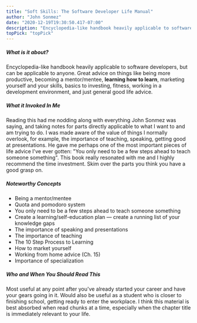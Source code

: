 ```yaml
---
title: "Soft Skills: The Software Developer Life Manual"
author: "John Sonmez"
date: "2020-12-19T19:30:50.417-07:00"
description: "Encyclopedia-like handbook heavily applicable to software developers, but can be applicable to anyone. Reading this had me nodding along and taking notes for parts directly applicable to my life. A long, easy, and worth-it read. Gave me the most important piece of life advice I've ever heard."
topPick: "topPick"
---
```


##### **What is it about?**

Encyclopedia-like handbook heavily applicable to software developers, but can be applicable to anyone. Great advice on things like being more productive, becoming a mentor/mentee, **learning how to learn**, marketing yourself and your skills, basics to investing, fitness, working in a development environment, and just general good life advice.

##### **What it Invoked In Me**

Reading this had me nodding along with everything John Sonmez was saying, and taking notes for parts directly applicable to what I want to and am trying to do. I was made aware of the value of things I normally overlook, for example, the importance of teaching, speaking, getting good at presentations. He gave me perhaps one of the most important pieces of life advice I've ever gotten: "You only need to be a few steps ahead to teach someone something". This book really resonated with me and I highly recommend the time investment. Skim over the parts you think you have a good grasp on.

##### **Noteworthy Concepts**

- Being a mentor/mentee
- Quota and pomodoro system
- You only need to be a few steps ahead to teach someone something
- Create a learning/self-education plan — create a running list of your knowledge gaps
- The importance of speaking and presentations
- The importance of teaching
- The 10 Step Process to Learning
- How to market yourself
- Working from home advice (Ch. 15)
- Importance of specialization

##### **Who and When You Should Read This**

Most useful at any point after you've already started your career and have your gears going in it. Would also be useful as a student who is closer to finishing school, getting ready to enter the workplace. I think this material is best absorbed when read chunks at a time, especially when the chapter title is immediately relevant to your life.

